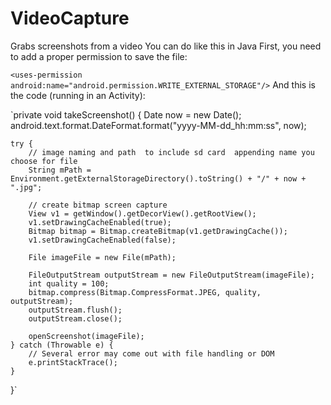 # VideoCapture
Grabs screenshots from a video
You can do like this in Java 
First, you need to add a proper permission to save the file:

`<uses-permission android:name="android.permission.WRITE_EXTERNAL_STORAGE"/>`
And this is the code (running in an Activity):

`private void takeScreenshot() {
    Date now = new Date();
    android.text.format.DateFormat.format("yyyy-MM-dd_hh:mm:ss", now);

    try {
        // image naming and path  to include sd card  appending name you choose for file
        String mPath = Environment.getExternalStorageDirectory().toString() + "/" + now + ".jpg";

        // create bitmap screen capture
        View v1 = getWindow().getDecorView().getRootView();
        v1.setDrawingCacheEnabled(true);
        Bitmap bitmap = Bitmap.createBitmap(v1.getDrawingCache());
        v1.setDrawingCacheEnabled(false);

        File imageFile = new File(mPath);

        FileOutputStream outputStream = new FileOutputStream(imageFile);
        int quality = 100;
        bitmap.compress(Bitmap.CompressFormat.JPEG, quality, outputStream);
        outputStream.flush();
        outputStream.close();

        openScreenshot(imageFile);
    } catch (Throwable e) {
        // Several error may come out with file handling or DOM
        e.printStackTrace();
    }
}`
